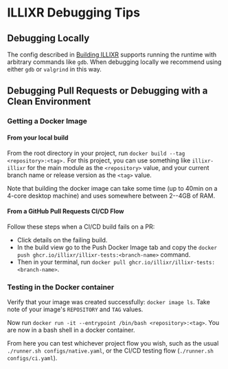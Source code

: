 # ILLIXR Debugging Tips

## Debugging Locally
The config described in [Building ILLIXR][1] supports running the runtime with arbitrary commands like `gdb`. When debugging locally we recommend using either `gdb` or `valgrind` in this way.

## Debugging Pull Requests or Debugging with a Clean Environment
### Getting a Docker Image
#### From your local build
From the root directory in your project, run `docker build --tag <repository>:<tag>.` For this project, you can use something like `illixr-illixr` for the main module as the `<repository>` value, and your current branch name or release version as the `<tag>` value.

Note that building the docker image can take some time (up to 40min on a 4-core desktop machine) and uses somewhere between 2--4GB of RAM.

#### From a GitHub Pull Requests CI/CD Flow
Follow these steps when a CI/CD build fails on a PR:
- Click details on the failing build.
- In the build view go to the Push Docker Image tab and copy the `docker push ghcr.io/illixr/illixr-tests:<branch-name>` command.
- Then in your terminal, run `docker pull ghcr.io/illixr/illixr-tests:<branch-name>`.

### Testing in the Docker container
Verify that your image was created successfully: `docker image ls`. Take note of your image's `REPOSITORY` and `TAG` values.

Now run `docker run -it --entrypoint /bin/bash <repository>:<tag>`. You are now in a bash shell in a docker container.

From here you can test whichever project flow you wish, such as the usual `./runner.sh configs/native.yaml`, or the CI/CD testing flow (`./runner.sh configs/ci.yaml`).

[1]: building_illixr.md
